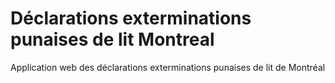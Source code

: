 # Déclarations exterminations punaises de lit Montreal
 Application web des déclarations exterminations punaises de lit de Montréal
